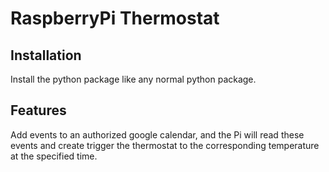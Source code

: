 # RaspberryPi Thermostat

## Installation
Install the python package like any normal python package.

## Features
Add events to an authorized google calendar, and the Pi will read these events and create trigger the thermostat to the corresponding temperature at the specified time.
